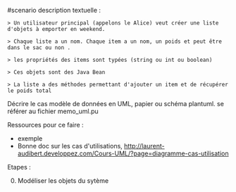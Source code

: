 #scenario description textuelle :


    > Un utilisateur principal (appelons le Alice) veut créer une liste d'objets à emporter en weekend.

    > Chaque liste a un nom. Chaque item a un nom, un poids et peut être dans le sac ou non .

    > les propriétés des items sont typées (string ou int ou boolean)

    > Ces objets sont des Java Bean

    > La liste a des méthodes permettant d'ajouter un item et de récupérer le poids total


Décrire le cas modèle de données en UML, papier ou schéma plantuml. se référer au fichier memo_uml.pu

Ressources pour ce faire :

* exemple
* Bonne doc sur les cas d'utilisations, http://laurent-audibert.developpez.com/Cours-UML/?page=diagramme-cas-utilisation

Etapes :

0. Modéliser les objets du sytème
